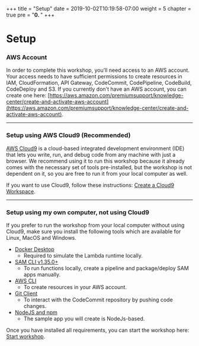 +++
title = "Setup"
date = 2019-10-02T10:19:58-07:00
weight = 5
chapter = true
pre = "<b>0. </b>"
+++

# Setup

### AWS Account

In order to complete this workshop, you’ll need access to an AWS account. Your access needs to have sufficient permissions to create resources in IAM, CloudFormation, API Gateway, CodeCommit, CodePipeline, CodeBuild, CodeDeploy and S3. If you currently don't have an AWS account, you can create one here: [https://aws.amazon.com/premiumsupport/knowledge-center/create-and-activate-aws-account](https://aws.amazon.com/premiumsupport/knowledge-center/create-and-activate-aws-account).

---

### Setup using AWS Cloud9 (Recommended)

[AWS Cloud9](https://aws.amazon.com/cloud9/) is a cloud-based integrated development environment (IDE) that lets you write, run, and debug code from any machine with just a browser. We recommend using it to run this workshop because it already comes with the necessary set of tools pre-installed, but the workshop is not dependent on it, so you are free to run it from your local computer as well.

If you want to use Cloud9, follow these instructions: [Create a Cloud9 Workspace](/javascript/setup/cloud9.html).

---

### Setup using my own computer, not using Cloud9

If you prefer to run the workshop from your local computer without using Cloud9, make sure you install the following tools which are available for Linux, MacOS and Windows.

- [Docker Desktop](https://www.docker.com/products/docker-desktop)
  - Required to simulate the Lambda runtime locally.
- [SAM CLI v1.35.0+](https://docs.aws.amazon.com/serverless-application-model/latest/developerguide/serverless-sam-cli-install.html)
  - To run functions locally, create a pipeline and package/deploy SAM apps manually.
- [AWS CLI](https://docs.aws.amazon.com/cli/latest/userguide/cli-chap-install.html)
  - To create resources in your AWS account.
- [Git Client](https://git-scm.com/downloads)
  - To interact with the CodeCommit repository by pushing code changes.
- [NodeJS and npm](https://www.npmjs.com/get-npm)
  - The sample app you will create is NodeJs-based.

Once you have installed all requirements, you can start the workshop here: [Start workshop](/sam.html).
